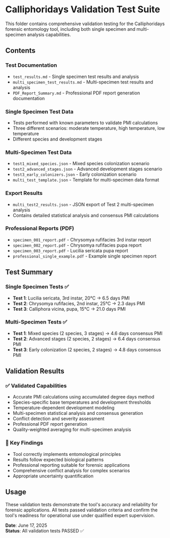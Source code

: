 # Calliphoridays Validation Test Suite

This folder contains comprehensive validation testing for the Calliphoridays forensic entomology tool, including both single specimen and multi-specimen analysis capabilities.

## Contents

### Test Documentation
- `test_results.md` - Single specimen test results and analysis
- `multi_specimen_test_results.md` - Multi-specimen test results and analysis
- `PDF_Report_Summary.md` - Professional PDF report generation documentation

### Single Specimen Test Data
- Tests performed with known parameters to validate PMI calculations
- Three different scenarios: moderate temperature, high temperature, low temperature
- Different species and development stages

### Multi-Specimen Test Data
- `test1_mixed_species.json` - Mixed species colonization scenario
- `test2_advanced_stages.json` - Advanced development stages scenario  
- `test3_early_colonizers.json` - Early colonization scenario
- `multi_test_template.json` - Template for multi-specimen data format

### Export Results
- `multi_test2_results.json` - JSON export of Test 2 multi-specimen analysis
- Contains detailed statistical analysis and consensus PMI calculations

### Professional Reports (PDF)
- `specimen_001_report.pdf` - Chrysomya rufifacies 3rd instar report
- `specimen_002_report.pdf` - Chrysomya rufifacies pupa report
- `specimen_003_report.pdf` - Lucilia sericata pupa report
- `professional_single_example.pdf` - Example single specimen report

## Test Summary

### Single Specimen Tests ✅
- **Test 1**: Lucilia sericata, 3rd instar, 20°C → 6.5 days PMI
- **Test 2**: Chrysomya rufifacies, 2nd instar, 25°C → 2.3 days PMI
- **Test 3**: Calliphora vicina, pupa, 15°C → 21.0 days PMI

### Multi-Specimen Tests ✅
- **Test 1**: Mixed species (2 species, 3 stages) → 4.6 days consensus PMI
- **Test 2**: Advanced stages (2 species, 2 stages) → 6.4 days consensus PMI
- **Test 3**: Early colonization (2 species, 2 stages) → 4.8 days consensus PMI

## Validation Results

### ✅ Validated Capabilities
- Accurate PMI calculations using accumulated degree days method
- Species-specific base temperatures and development thresholds
- Temperature-dependent development modeling
- Multi-specimen statistical analysis and consensus generation
- Conflict detection and severity assessment
- Professional PDF report generation
- Quality-weighted averaging for multi-specimen analysis

### 🎯 Key Findings
- Tool correctly implements entomological principles
- Results follow expected biological patterns
- Professional reporting suitable for forensic applications
- Comprehensive conflict analysis for complex scenarios
- Appropriate uncertainty quantification

## Usage
These validation tests demonstrate the tool's accuracy and reliability for forensic applications. All tests passed validation criteria and confirm the tool's readiness for operational use under qualified expert supervision.

**Date**: June 17, 2025  
**Status**: All validation tests PASSED ✅